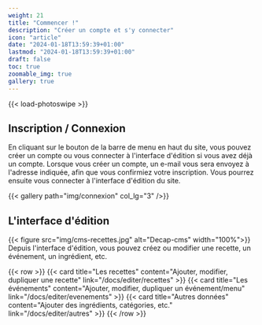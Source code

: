 ```yaml
---
weight: 21
title: "Commencer !"
description: "Créer un compte et s'y connecter"
icon: "article"
date: "2024-01-18T13:59:39+01:00"
lastmod: "2024-01-18T13:59:39+01:00"
draft: false
toc: true
zoomable_img: true
gallery: true
---
```

{{< load-photoswipe >}}


## Inscription / Connexion
En cliquant sur le bouton de la barre de menu en haut du site, vous pouvez créer un compte ou vous connecter à l'interface d'édition si vous avez déjà un compte. 
Lorsque vous créer un compte, un e-mail vous sera envoyez à l'adresse indiquée, afin que vous confirmiez votre inscription.
Vous pourrez ensuite vous connecter à l'interface d'édition du site.

{{< gallery path="img/connexion" col_lg="3" />}}



## L'interface d'édition
{{< figure src="img/cms-recettes.jpg" alt="Decap-cms" width="100%">}}
Depuis l'interface d'édition, vous pouvez créez ou modifier une recette, un événement, un ingrédient, etc.

{{< row >}}
{{< card title="Les recettes" content="Ajouter, modifier, dupliquer une recette" link="/docs/editer/recettes" >}}
{{< card title="Les événements" content="Ajouter, modifier, dupliquer un événement/menu" link="/docs/editer/evenements" >}}
{{< card title="Autres données" content="Ajouter des ingrédients, catégories, etc." link="/docs/editer/autres" >}}
{{< /row >}}
